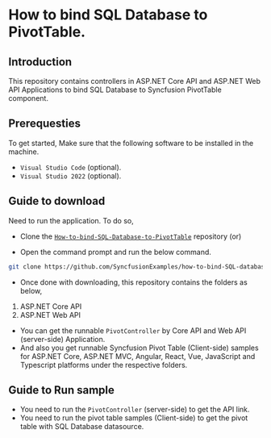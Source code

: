 # How to bind SQL Database to PivotTable.

## Introduction

This repository contains controllers in ASP.NET Core API and ASP.NET Web API Applications to bind SQL Database to Syncfusion PivotTable component.

## Prerequesties

To get started, Make sure that the following software to be installed in the machine.

* `Visual Studio Code` (optional).
* `Visual Studio 2022` (optional).

## Guide to download

Need to run the application. To do so,

* Clone the [`How-to-bind-SQL-Database-to-PivotTable`](https://github.com/SyncfusionExamples/how-to-bind-SQL-database-to-pivot-table) repository (or)

* Open the command prompt and run the below command.

```sh
git clone https://github.com/SyncfusionExamples/how-to-bind-SQL-database-to-pivot-table.git
```

* Once done with downloading, this repository contains the folders as below,

1. ASP.NET Core API
2. ASP.NET Web API

* You can get the runnable `PivotController` by Core API and Web API (server-side) Application.
* And also you get runnable Syncfusion Pivot Table (Client-side) samples for ASP.NET Core, ASP.NET MVC, Angular, React, Vue, JavaScript and Typescript platforms under the respective folders. 

## Guide to Run sample

* You need to run the `PivotController` (server-side) to get the API link.
* You need to run the pivot table samples (Client-side) to get the pivot table with SQL Database datasource.